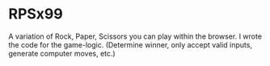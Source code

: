 # RPSx99
A variation of Rock, Paper, Scissors you can play within the browser. I wrote the code for the game-logic. (Determine winner, only accept valid inputs, generate computer moves, etc.)

